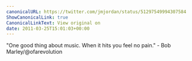 ```yaml
---
canonicalURL: https://twitter.com/jmjordan/status/51297549994307584
ShowCanonicalLink: true
CanonicalLinkText: View original on
date: 2011-03-25T15:01:03+00:00
---
```

"One good thing about music. When it hits you feel no pain." - Bob Marley/@ofarevolution